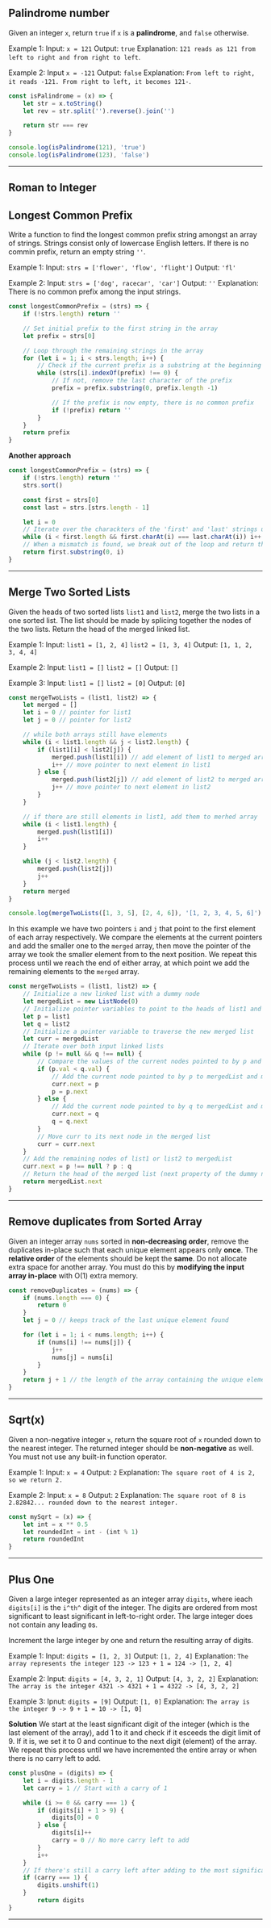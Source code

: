 ## Palindrome number
Given an integer `x`, return `true` if `x` is a __palindrome__, and `false` otherwise.

Example 1:
Input: `x = 121`
Output: `true`
Explanation: `121 reads as 121 from left to right and from right to left`.

Example 2:
Input `x = -121`
Output: `false`
Explanation: `From left to right, it reads -121. From right to left, it becomes 121-`.

```js
const isPalindrome = (x) => {
	let str = x.toString()
	let rev = str.split('').reverse().join('')

	return str === rev
}

console.log(isPalindrome(121), 'true')
console.log(isPalindrome(123), 'false')
```
---

## Roman to Integer

## Longest Common Prefix
Write a function to find the longest common prefix string amongst an array of strings. Strings consist only of lowercase English letters.
If there is no commin prefix, return an empty string `''`.

Example 1:
Input: `strs = ['flower', 'flow', 'flight']`
Output: `'fl'`

Example 2:
Input: `strs = ['dog', racecar', 'car']`
Output: `''`
Explanation: There is no common prefix among the input strings.

```js
const longestCommonPrefix = (strs) => {
	if (!strs.length) return ''

	// Set initial prefix to the first string in the array
	let prefix = strs[0]

	// Loop through the remaining strings in the array
	for (let i = 1; i < strs.length; i++) {
		// Check if the current prefix is a substring at the beginning of the current string
		while (strs[i].indexOf(prefix) !== 0) {
			// If not, remove the last character of the prefix
			prefix = prefix.substring(0, prefix.length -1)

			// If the prefix is now empty, there is no common prefix
			if (!prefix) return ''
		}
	}
	return prefix
}
```

**Another approach**
```js
const longestCommonPrefix = (strs) => {
	if (!strs.length) return ''
	strs.sort()

	const first = strs[0]
	const last = strs.[strs.length - 1]

	let i = 0
	// Iterate over the charackters of the 'first' and 'last' strings until a mismatch is found or the end of the 'first' string is reached
	while (i < first.length && first.charAt(i) === last.charAt(i)) i++
	// When a mismatch is found, we break out of the loop and return the common prefix up to but not including the mismatched character
	return first.substring(0, i)
}
```
---

## Merge Two Sorted Lists
Given the heads of two sorted lists `list1` and `list2`, merge the two lists in a one sorted list. The list should be made by splicing together the nodes of the two lists.
Return the head of the merged linked list.

Example 1:
Input: `list1 = [1, 2, 4]` `list2 = [1, 3, 4]`
Output: `[1, 1, 2, 3, 4, 4]`

Example 2:
Input: `list1 = []` `list2 = []`
Output: `[]`

Example 3:
Input: `list1 = []` `list2 = [0]`
Output: `[0]`

```js
const mergeTwoLists = (list1, list2) => {
	let merged = []
	let i = 0 // pointer for list1
	let j = 0 // pointer for list2

	// while both arrays still have elements
	while (i < list1.length && j < list2.length) {
		if (list1[i] < list2[j]) {
			merged.push(list1[i]) // add element of list1 to merged array
			i++ // move pointer to next element in list1
		} else {
			merged.push(list2[j]) // add element of list2 to merged array
			j++ // move pointer to next element in list2
		}
	}

	// if there are still elements in list1, add them to merhed array
	while (i < list1.length) {
		merged.push(list1[i])
		i++
	}

	while (j < list2.length) {
		merged.push(list2[j])
		j++
	}
	return merged
}

console.log(mergeTwoLists([1, 3, 5], [2, 4, 6]), '[1, 2, 3, 4, 5, 6]')
```

In this example we have two pointers `i` and `j` that point to the first element of each array respectively. We compare the elements at the current pointers and add the smaller one to the `merged` array, then move the pointer of the array we took the smaller element from to the next position.
We repeat this process until we reach the end of either array, at which point we add the remaining elements to the `merged` array.

```js
const mergeTwoLists = (list1, list2) => {
	// Initialize a new linked list with a dummy node
	let mergedList = new ListNode(0)
	// Initialize pointer variables to point to the heads of list1 and list2
	let p = list1
	let q = list2
	// Initialize a pointer variable to traverse the new merged list
	let curr = mergedList
	// Iterate over both input linked lists
	while (p != null && q !== null) {
		// Compare the values of the current nodes pointed to by p and q
		if (p.val < q.val) {
			// Add the current node pointed to by p to mergedList and move p to its next node
			curr.next = p
			p = p.next
		} else {
			// Add the current node pointed to by q to mergedList and move q to its next node
			curr.next = q
			q = q.next
		}
		// Move curr to its next node in the merged list
		curr = curr.next
	}
	// Add the remaining nodes of list1 or list2 to mergedList
	curr.next = p !== null ? p : q
	// Return the head of the merged list (next property of the dummy node)
	return mergedList.next
}
```
---

## Remove duplicates from Sorted Array
Given an integer array `nums` sorted in **non-decreasing order**, remove the duplicates in-place such that each unique element appears only **once**. The **relative order** of the elements should be kept the **same**.
Do not allocate extra space for another array. You must do this by **modifying the input array in-place** with O(1) extra memory.

```js
const removeDuplicates = (nums) => {
	if (nums.length === 0) {
		return 0
	}
	let j = 0 // keeps track of the last unique element found

	for (let i = 1; i < nums.length; i++) {
		if (nums[i] !== nums[j]) {
			j++
			nums[j] = nums[i]
		}
	}
	return j + 1 // the length of the array containing the unique elements
}
```

---

## Sqrt(x)
Given a non-negative integer `x`, return the square root of `x` rounded down to the nearest integer. The returned integer should be **non-negative** as well.
You must not use any built-in function operator.

Example 1:
Input: `x = 4`
Output: `2`
Explanation: `The square root of 4 is 2, so we return 2.`

Example 2:
Input: `x = 8`
Output: `2`
Explanation: `The square root of 8 is 2.82842... rounded down to the nearest integer.`

```js
const mySqrt = (x) => {
	let int = x ** 0.5
	let roundedInt = int - (int % 1)
	return roundedInt
}
```

---

## Plus One
Given a large integer represented as an integer array `digits`, where ieach `digits[i]` is the `i^th^` digit of the integer. The digits are ordered from most significant to least significant in left-to-right order. The large integer does not contain any leading `0`s.

Increment the large integer by one and return the resulting array of digits.

Example 1:
Input: `digits = [1, 2, 3]`
Output: `[1, 2, 4]`
Explanation: `The array represents the integer 123 -> 123 + 1 = 124 -> [1, 2, 4]`

Example 2:
Input: `digits = [4, 3, 2, 1]`
Output: `[4, 3, 2, 2]`
Explanation: `The array is the integer 4321 -> 4321 + 1 = 4322 -> [4, 3, 2, 2]`

Example 3:
Ipnut: `digits = [9]`
Output: `[1, 0]`
Explanation: `The array is the integer 9 -> 9 + 1 = 10 -> [1, 0]`

**Solution**
We start at the least significant digit of the integer (which is the last element of the array), add 1 to it and check if it esceeds the digit limit of 9. If it is, we set it to 0 and continue to the next digit (element) of the array. We repeat this process until we have incremented the entire array or when there is no carry left to add.
```js
const plusOne = (digits) => {
	let i = digits.length - 1
	let carry = 1 // Start with a carry of 1

	while (i >= 0 && carry === 1) {
		if (digits[i] + 1 > 9) {
			digits[0] = 0
		} else {
			digits[i]++
			carry = 0 // No more carry left to add
		}
		i++
	}
	// If there's still a carry left after adding to the most significant digit (left-most-element)
	if (carry === 1) {
		digits.unshift(1)
	}
		return digits
}
```

---
